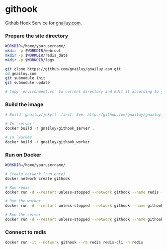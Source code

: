 githook
=======

Github Hook Service for [gnailuy.com](http://gnailuy.com/).

### Prepare the site directory

``` bash
WORKDIR=/home/yourusername/
mkdir -p $WORKDIR/webroot
mkdir -p $WORKDIR/redis_data
mkdir -p $WORKDIR/logs

git clone https://github.com/gnailuy/gnailuy.com.git
cd gnailuy.com
git submodule init
git submodule update

# Copy `environment.rc` to current directory and edit it according to your configuration
```

### Build the image

``` bash
# Build `gnailuy/jekyll` first. See: http://github.com/gnailuy/gnailuy.com/

# In `server`
docker build -t gnailuy/githook_server .

# In `worker`
docker build -t gnailuy/githook_worker .
```

### Run on Docker

``` bash
WORKDIR=/home/yourusername/

# Create network (run once)
docker network create githook

# Run redis
docker run -d --restart unless-stopped --network githook --name redis -v ${WORKDIR}/githook/redis/redis.conf:/etc/redis/redis.conf -v ${WORKDIR}/redis_data:/data -t redis redis-server /etc/redis/redis.conf

# Run the worker
docker run -d --restart unless-stopped --network githook --name githook_worker -v ${WORKDIR}/gnailuy.com/:/app/gnailuy.com/ -v ${WORKDIR}/webroot:/app/webroot/ -v ${WORKDIR}/logs:/app/logs/ -t gnailuy/githook_worker

# Run the server
docker run -d --restart unless-stopped --network githook --name githook_server --env-file ./environment.rc -v ${WORKDIR}/logs:/app/logs/ -p 20182:20182 -t gnailuy/githook_server
```

### Connect to redis

``` bash
docker run -it --network githook --rm redis redis-cli -h redis
```

